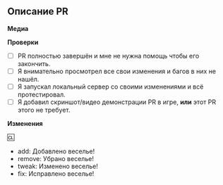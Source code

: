 ## Описание PR


**Медиа**


**Проверки**
- [ ] PR полностью завершён и мне не нужна помощь чтобы его закончить.
- [ ] Я внимательно просмотрел все свои изменения и багов в них не нашёл.
- [ ] Я запускал локальный сервер со своими изменениями и всё протестировал.
- [ ] Я добавил скриншот/видео демонстрации PR в игре, **или** этот PR этого не требует.

**Изменения**


:cl:
- add: Добавлено веселье!
- remove: Убрано веселье!
- tweak: Изменено веселье!
- fix: Исправлено веселье!

